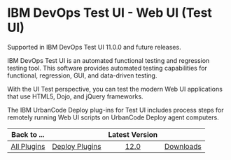 # IBM DevOps Test UI - Web UI (Test UI)

Supported in IBM DevOps Test UI 11.0.0 and future releases.

IBM DevOps Test UI is an automated functional testing and regression testing tool. This software provides automated testing capabilities for functional, regression, GUI, and data-driven testing.

With the UI Test perspective, you can test the modern Web UI applications that use HTML5, Dojo, and jQuery frameworks.

The IBM UrbanCode Deploy plug-ins for Test UI includes process steps for remotely running Web UI scripts on UrbanCode Deploy agent computers.


|Back to ...||Latest Version||
| :---: | :---: | :---: | :---: |
|[All Plugins](../../index.md)|[Deploy Plugins](../README.md)|[12.0](https://raw.githubusercontent.com/UrbanCode/IBM-UCD-PLUGINS/main/files/IBMDevOpsTestUIWebUI/DTUI-UITest-DD-IBM-12.0.zip)|[Downloads](downloads.md)|
